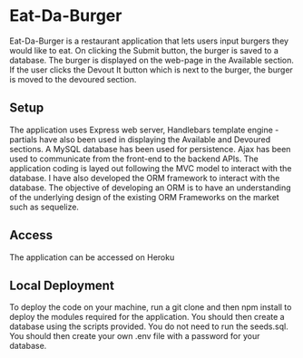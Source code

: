 # Eat-Da-Burger
Eat-Da-Burger is a restaurant application that lets users input burgers they would like to eat. On clicking the Submit button, the burger is saved to a database. The burger is displayed on the web-page in the Available section. If the user clicks the Devout It button which is next to the burger, the burger is moved to the devoured section.


## Setup
The application uses Express web server, Handlebars template engine - partials have also been used in displaying the Available and Devoured sections. A MySQL database has been used for persistence. Ajax has been used to communicate from the front-end to the backend APIs. The application coding is layed out following the MVC model to interact with the database. I have also developed the ORM framework to interact with the database. The objective of developing an ORM is to have an understanding of the underlying design of the existing ORM Frameworks on the market such as sequelize.

## Access
The application can be accessed on Heroku

## Local Deployment
To deploy the code on your machine, run a git clone and then npm install to deploy the modules required for the application. You should then create a database using the scripts provided. You do not need to run the seeds.sql. You should then create your own .env file with a password for your database.
